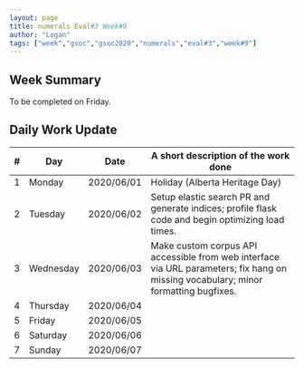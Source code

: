 ```yaml
---
layout: page
title: numerals Eval#3 Week#9
author: "Logan"
tags: ["week","gsoc","gsoc2020","numerals","eval#3","week#9"]
---
```


## Week Summary

To be completed on Friday.


## Daily Work Update

|\#|Day|Date|A short description of the work done|  
|---	|---	|---	|---	|  
|1   	| Monday 	|   2020/06/01	| Holiday (Alberta Heritage Day) 	|  
|2   	| Tuesday  	|   2020/06/02	| Setup elastic search PR and generate indices; profile flask code and begin optimizing load times.   	|  
|3   	| Wednesday  	|  2020/06/03 	| Make custom corpus API accessible from web interface via URL parameters; fix hang on missing vocabulary; minor formatting bugfixes. 	|  
|4   	| Thursday  	|   2020/06/04	|   	|  
|5   	| Friday  	|   2020/06/05	|   	|  
|6   	| Saturday  	|   2020/06/06	|   	|  
|7   	| Sunday  	|   2020/06/07	|   	|  
